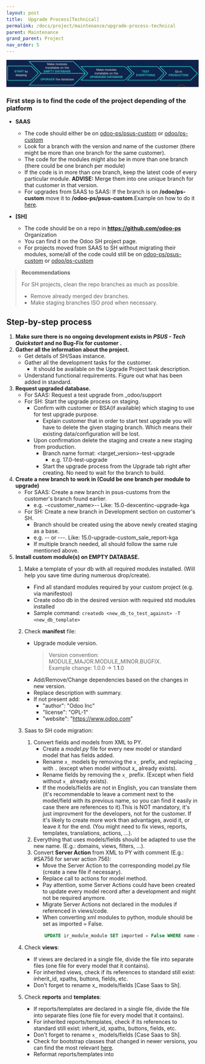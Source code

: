```yaml
---
layout: post
title:  Upgrade Process[Technical]
permalink: /docs/project/maintenance/upgrade-process-technical
parent: Maintenance
grand_parent: Project
nav_order: 5
---
```

![Upgrade Steps](upgrade_technical_steps.png)
### First step is to find the code of the project depending of the platform  
  
  
* **SAAS**

  * The code should either be on [odoo-ps/psus-custom](https://github.com/odoo-ps/psus-custom) or [odoo/ps-custom](https://github.com/odoo/ps-custom)
  * Look for a branch with the version and name of the customer (there might be more than one branch for the same customer).
  * The code for the modules might also be in more than one branch (there could be one branch per module)
  * If the code is in more than one branch, keep the latest code of every particular module. **ADVISE:** Merge them into one unique branch for that customer in that version.
  * For upgrades from SAAS to SAAS:
    If the branch is on **/odoo/ps-custom** move it to **/odoo-ps/psus-custom**.Example on how to do it [here](/psus-process/faqs/github/).

* **[SH]**
  * The code should be on a repo in <strong>https://github.com/odoo-ps</strong> Organization
  * You can find it on the Odoo SH project page.
  * For projects moved from SAAS to SH without migrating their modules, some/all of the code could still be on [odoo-ps/psus-custom](https://github.com/odoo-ps/psus-custom) or [odoo/ps-custom](https://github.com/odoo/ps-custom)
> **Recommendations**
>
> For SH projects, clean the repo branches as much as possible.
> * Remove already merged dev branches.
> * Make staging branches ISO prod when necessary.

## Step-by-step process

1. **Make sure there is no ongoing development exists in _PSUS - Tech Quickstart_ and no Bug-Fix for customer .**
2. **Gather all the information about the project.**
    * Get details of SH/Saas instance.
    * Gather all the development tasks for the customer.
      * It should be available on the Upgrade Project task description.
    * Understand functional requirements. Figure out what has been added in standard.
3. **Request upgraded database.**
    * For SAAS: Request a test upgrade from _odoo/support
    * For SH: Start the upgrade process on staging.
        * Confirm with customer or BSA(if available) which staging to use for test upgrade purpose.
            * Explain customer that in order to start test upgrade you will have to delete the given staging branch.
              Which means their existing data/configuration will be lost.
        * Upon confirmation delete the staging and create a new staging from production.
            * Branch name format: <target_version>-test-upgrade
                * e.g. 17.0-test-upgrade
            * Start the upgrade process from the Upgrade tab right after creating. No need to wait for the branch to build.
4. **Create a new branch to work in (Could be one branch per module to upgrade)**
    * For SAAS: Create a new branch in psus-customs from the customer's branch found earlier.
        * e.g. <version>-<customer_name>-<upgrade>-<gram> Like: 15.0-dexcentinc-upgrade-kga
    * For SH: Create a new branch in Development section on customer's SH.
        * Branch should be created using the above newly created staging as a base.
        * e.g. <version>-<upgrade>-<gram> or <version>-<upgrade>-<module>-<gram>. Like: 15.0-upgrade-custom_sale_report-kga
        * If multiple branch needed, all should follow the same rule mentioned above.
4. **Install custom module(s) on EMPTY DATABASE.**
    1. Make a template of your db with all required modules installed. (Will help you save time during numerous drop/create).
        * Find all standard modules required by your custom project (e.g. via manifestoo)
        * Create odoo db in the desired version with required std modules installed
        * Sample command: `createdb <new_db_to_test_against> -T <new_db_template>`
    2. Check __manifest__ file:    

        * Upgrade module version.
            > Version convention: MODULE_MAJOR.MODULE_MINOR.BUGFIX. <br/>
            > Example change: 1.0.0 -> 1.**1**.0
        * Add/Remove/Change dependencies based on the changes in new version.
        * Replace description with summary.
        * If not present add:
            * "author": "Odoo Inc"
            * "license": "OPL-1"
            * "website": "https://www.odoo.com"
    3. Saas to SH code migration:
        1.  Convert fields and models from XML to PY.
            * Create a _model.py_ file for every new model or standard model that has fields added.
            * Rename `x_` models by removing the `x_` prefix, and replacing `_` with `.` (except when model without x_ already exists).
            * Rename fields by removing the `x_` prefix. (Except when field without `x_` already exists).
            * If the models/fields are not in English, you can translate them (it's recommendable to leave a comment next to the model/field with its previous name, so you can find it easily in case there are references to it).This is NOT mandatory, it's just improvment for the developers, not for the customer. If it's likely to create more work than advantages, avoid it, or leave it for the end. (You might need to fix views, reports, templates, translations, actions, ...).
        1. Everything that uses models/fields should be adapted to use the new name. (E.g.: domains, views, filters, ...).
        1. Convert **Server Action** from XML to PY with comment (E.g.: #SA756 for server action 756):
            * Move the Server Action to the corresponding model.py file (create a new file if necessary).
            * Replace call to actions for model method.
            * Pay attention, some Server Actions could have been created to update every model record after a development and might not be
required anymore.
            * Migrate Server Actions not declared in the modules if referenced in views/code.
            * When converting xml modules to python, module should be set as imported = False.
            ```sql
                UPDATE ir_module_module SET imported = False WHERE name = my_module
             ```
    1. Check **views**:
        * If views are declared in a single file, divide the file into separate files (one file for every model that it contains).
        * For inherited views, check if its references to standard still exist: inherit_id, xpaths, buttons, fields, etc.
        * Don't forget to rename x_ models/fields [Case Saas to Sh].
    1. Check **reports** and **templates**:
        * If reports/templates are declared in a single file, divide the file into separate files (one file for every model that it contains).
        * For inherited reports/templates, check if its references to standard still exist: inherit_id, xpaths, buttons, fields, etc.
        * Don't forget to rename `x_` models/fields [Case Saas to Sh].
        * Check for bootstrap classes that changed in newer versions, you can find the most relevant [here](https://github.com/odoo-ps/psbe-process/wiki/Bootstrap-cheatsheet).
        * Reformat reports/templates into <template> tags if they're declared in <record model="ir.ui.view">.
        * If reports/templates are in the views folder, move them to a reports folder.
    1. Clean code as much as possible:
        * Clean commented code (either migrate it or delete it).
        * Examples on what to check on the Code review guidelines (files, models, fields, tests).
    1. Migrate every reference to `__export__` module xmlids, into the custom module in a data.xml file.
    1. Replace references to ids to xmlids. Migrate every reference without xmlid or whose xmlid belongs to `__export__` module, into the custom module in a `data.xml` file.Replace references of ids to xmlids. Upgrade every reference without xmlid or whose xmlid belongs to __export__ module, into the custom module in a data.xml file.
    1. Install your module in an empty db:
        * If everything is working at first time, try again. Are you sure you changed your Odoo version?
        * Not enough? Install with all non-Python files commented.
        * Crash? You can comment and add a tag for later review (E.g.: TODO-UPG,FIXME-UPG).
        * Don't forget to fix everything you postpone.
    1. Regularly reinstall from an empty db if you encountered crashes. Some bugs may not show up again with just an update of the modules.
    1. Test your module:
        * Test every custom view (E.g.: tree, form, calendar, ...): 
            *Check that fields and buttons appear where they have to (and if they have invisible, readonly or other conditions).
        * Test every custom report, template: Check fields, bootstrap classes, styles, ...
        * Test that you're able to create/read/edit/delete every custom model/field.
        * Test computed fields.
        * Test Server Actions (E.g.: on create, edit, buttons, ...).
        * Test crons, security (groups, records rules, access rights) and every other custom development present.
        * Test usual flows according to the features' list (both developer and functional).
    1. Make sure your branch is green on Sh.
        * Ideally, fix standard tests if needed.
        * Monkey patch tests if needed.
    1. Write tests so that future devs and upgrades will be easier to check. (About 1-2 days).
    1. At this stage, your branch should be GREEN and your code CLEAN. Everything is WORKING on an EMPTY DB.
> **Recommendations**
> * If the modules are big, create one branch to work on each of them.
> * Tackle one module at a time (Upgrade code, test, make it green on SH, ...).
> * Create a PR for each module when installable in an empty db, so it's easier for the reviewer.
> * Make all modules installable in an empty db before moving to the upgraded db.
1. **Make modules installable in the UPGRADED DATABASE**
    1. Request a new upgraded database:
        * SAAS:
            * Download the database from db/_odoo/support/dump.zip
            * Request a new upgraded database on the Upgrade platform
            * Once the upgrade is finished, download the upgraded database from the upgrade platform.
        * SH:
            * If you have a staging branch for the upgraded version, you can use the SH Upgrade Feature to request a new upgraded database.
            * Once the upgrade is finished, download the upgraded database from the upgrade platform.
    1. Check the upgraded db you've received :
        * It should be launchable without your modules. (If not, handle small fixes or ask Standard Migration Team)
        * Is there new apps installed? (Pay attention that extra apps means extra fees. If not necessary, contact Standard Migration Team for case-by-case solution)
    1. Make a template of the upgraded db. (Will help you save time during numerous drop/create).
        * On a terminal run:
        ```sh
        createdb <name_templae_db>;
        psql <name_templae_db> < <path_to_upgraded_db_dumpl.sql>;
        ```
        * Neutralize the local database with the Neutralization scripts.
        * You can also run some cleaning scripts so it's easier to login on the database:
        ```sh
        UPDATE res_users SET login = 'superadmin' WHERE id = 1;
        UPDATE res_users SET login = 'admin', active = True WHERE id = 2;
        UPDATE res_users SET password = 'admin';
        DELETE FROM fetchmail_server;
        ```
    1. Migrate the data (More info in the next point):
        * Rename records xmlid from __export__ module.
        * Rename x_ models/fields [Case Saas to Sh].
    1. Try to install and enjoy multiple fixes.
        * Crash? Fix issues: Use migration scripts to fix data, remove deprecated records, ...
        * Deactivate all custom views. (If 2 views from different modules depend on each other, it will crash during the update of the first one when building the global view (because second the module isn't updated yet))
    1. Test your modules and keep enjoying multiple fixes:
        * If required, compare the behavior with the original db.
    1. Check if there are studio_customizations (active and inactive) (E.g.: in views,reports, ...):
        * You can always wait for the customer's feedback when testing to fix them. But if there are just a few and it is an easy fix, it is recommended to do it earlier in the process.
        * Check if the active ones are working fine.
        * If there are inactive studio customizations, try to activate and fix them (only if active in the original db).
    1. Upload the upgraded db on Sh.
    1. At this stage, everything is WORKING on the UPGRADED DB.
1. **Migrate the data**
    * If you created new modules :
        * Create an entry per module on the ir_module_module table and use the migrations folder with pre/post/end prefixed Python files.
    * If you modified existing modules :
        * Use the migrations folder with pre/post/end prefixed Python files.
    * Migrations folder. How to use it :
        * Add a folder "migrations" per module (when required).
        * Add a folder per version of upgrade. (14.0.1.2.0for Odoo version 14.0 and Manifest version 1.2.0 (this last one needs to be incremented)).
        * Make the version on the manifest higher than the current version.
        * Add Python files prefixed by :
            * pre for execution BEFORE the upgrade of the module.
            * post for execution AFTER the upgrade of the module.
            * end for execution AT THE END of the upgrade of all the modules.
        * After that Python files will be executed by alphabetical order. (E.g.: pre-account-move-10.py, pre-account-move-20.py, post-partner.py, end-sale.py).
        * [Clean sample page](https://github.com/odoo-ps/psbe-process/wiki/Migration-clean-sample-page)
        * [Doc for RD scripts.](https://github.com/odoo/upgrade/wiki/How-To)
    * Case deleting fields :
        * Remove fields in the table but also in the views, domains, filters, mails, ...
    * Case Computed/Related stored fields :
        * For performance concerns, update them in SQL.
    * At this stage, everything is WORKING WITH all the DATA fixed.
1. **Dress rehearsal**
    * Make a list of all steps for the day of the final migration
    * Test the whole migration process and track the time to communicate to the client the down time period.
    * Backup
    * Deactivate the crons of the old db (case changing of platform)
    * Now, you're READY TO MIGRATE.
1. **Stay available**
    * As everything is online, new bugs will come (check Help project with filter on the subscription during 1 week post production).
    * Stay available for urgent fixes and enjoy the good work done.